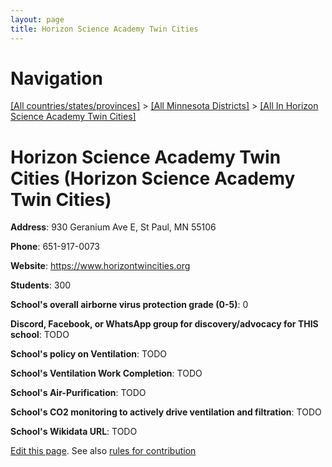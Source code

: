 ```yaml
---
layout: page
title: Horizon Science Academy Twin Cities
---
```

# Navigation

[[All countries/states/provinces]](../../..) > [[All Minnesota Districts]](../..) > [[All In Horizon Science Academy Twin Cities]](..)

# Horizon Science Academy Twin Cities (Horizon Science Academy Twin Cities)

**Address**: 930 Geranium Ave E, St Paul, MN 55106

**Phone**: 651-917-0073

**Website**: <https://www.horizontwincities.org>

**Students**: 300

**School's overall airborne virus protection grade (0-5)**: 0

**Discord, Facebook, or WhatsApp group for discovery/advocacy for THIS school**: TODO

**School's policy on Ventilation**: TODO

**School's Ventilation Work Completion**: TODO

**School's Air-Purification**: TODO

**School's CO2 monitoring to actively drive ventilation and filtration**: TODO

**School's Wikidata URL**: TODO


[Edit this page](https://github.com/ventilate-schools/MN/edit/main/./Horizon_Science_Academy_Twin_Cities/Horizon_Science_Academy_Twin_Cities.md). See also [rules for contribution](../../../contribution-rules/)